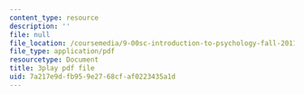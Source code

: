 ```yaml
---
content_type: resource
description: ''
file: null
file_location: /coursemedia/9-00sc-introduction-to-psychology-fall-2011/7a217e9dfb959e2768cfaf0223435a1d_SjjGiqf96rI.pdf
file_type: application/pdf
resourcetype: Document
title: 3play pdf file
uid: 7a217e9d-fb95-9e27-68cf-af0223435a1d
---
```

